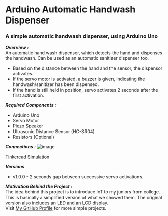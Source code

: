 # Arduino Automatic Handwash Dispenser
### A simple automatic handwash dispenser, using Arduino Uno  

***Overview :***  
An automatic hand wash dispenser, which detects the hand and dispenses the handwash. Can be used as an automatic sanitizer dispenser too.  
- Based on the distance between the hand and the sensor, the dispensor activates.  
- If the servo motor is activated, a buzzer is given, indicating the handwash/sanitizer has been dispensed. 
- If the hand is still held in position, servo activates 2 seconds after the first activation.

***Required Components :***  
- Arduino Uno
- Servo Motor
- Piezo Speaker
- Ultrasonic Distance Sensor (HC-SR04)
- Resistors (Optional)

***Connections :***
![image](https://user-images.githubusercontent.com/77038120/152568551-c6275375-78e0-495f-ae7f-80359ca5c8c5.png)  

[Tinkercad Simulation](https://www.tinkercad.com/things/iDxutfmYfYT)

***Versions***  
- v1.0.0 - 2 seconds gap between successive servo activations.  

***Motivation Behind the Project :***  
The idea behind this project is to introduce IoT to my juniors from college. This is basically a simplified version of what we showed them. The original version also includes an LED and an LCD display.  
Visit [My GitHub Profile](https://github.com/Bharadwaj-R) for more simple projects.
